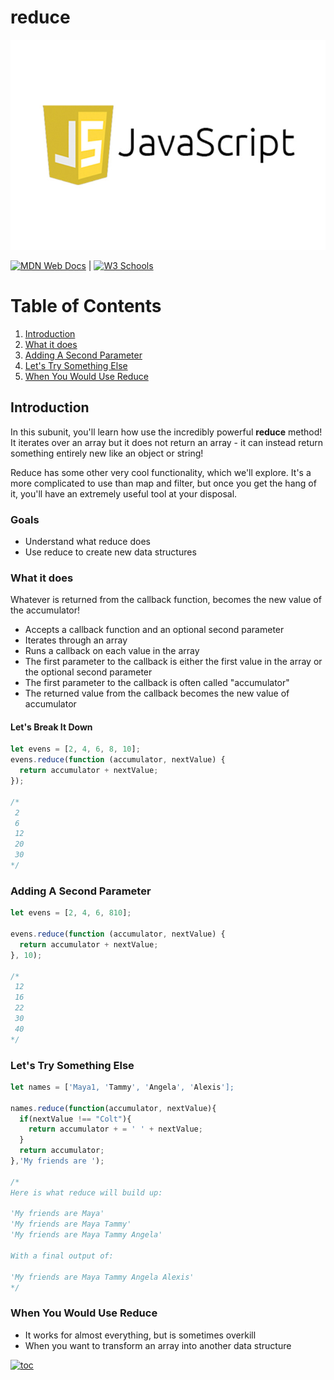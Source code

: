 # reduce

![javascript](../../../assets/images/javaScript.jpeg)

[![MDN Web Docs](https://img.shields.io/badge/MDN_Web_Docs-black?style=flat&logo=mdnwebdocs&logoColor=white)](https://developer.mozilla.org/en-US/docs/Web/JavaScript) |
[![W3 Schools](https://img.shields.io/badge/W3Schools-6DA55F?style=flat&logo=w3c&logoColor=white)](https://www.w3schools.com/js/default.asp)

# Table of Contents

1. [Introduction](#introduction)
1. [What it does](#what-it-does)
1. [Adding A Second Parameter](#adding-a-second-parameter)
1. [Let's Try Something Else](#lets-try-something-else)
1. [When You Would Use Reduce](#when-you-would-use-reduce)

## Introduction

In this subunit, you'll learn how use the incredibly powerful **reduce** method! It iterates over an array but it does not return an array - it can instead return something entirely new like an object or string!

Reduce has some other very cool functionality, which we'll explore. It's a more complicated to use than map and filter, but once you get the hang of it, you'll have an extremely useful tool at your disposal.

### Goals

- Understand what reduce does
- Use reduce to create new data structures

### What it does

Whatever is returned from the callback function, becomes the new value of the accumulator!

- Accepts a callback function and an optional second parameter
- Iterates through an array
- Runs a callback on each value in the array
- The first parameter to the callback is either the first value in the array or the optional second parameter
- The first parameter to the callback is often called "accumulator"
- The returned value from the callback becomes the new value of accumulator

#### Let's Break It Down

```javascript
let evens = [2, 4, 6, 8, 10];
evens.reduce(function (accumulator, nextValue) {
  return accumulator + nextValue;
});

/*
 2
 6
 12
 20
 30
*/
```

### Adding A Second Parameter

```javascript
let evens = [2, 4, 6, 810];

evens.reduce(function (accumulator, nextValue) {
  return accumulator + nextValue;
}, 10);

/*
 12
 16
 22
 30
 40
*/
```

### Let's Try Something Else

```javascript
let names = ['Maya1, 'Tammy', 'Angela', 'Alexis'];

names.reduce(function(accumulator, nextValue){
  if(nextValue !== "Colt"){
    return accumulator + = ' ' + nextValue;
  }
  return accumulator;
},'My friends are ');

/*
Here is what reduce will build up:

'My friends are Maya'
'My friends are Maya Tammy'
'My friends are Maya Tammy Angela'

With a final output of:

'My friends are Maya Tammy Angela Alexis'
*/
```

### When You Would Use Reduce

- It works for almost everything, but is sometimes overkill
- When you want to transform an array into another data structure

[![toc](https://img.shields.io/badge/back%20to%20top-%E2%86%A9-red)](#table-of-contents)
